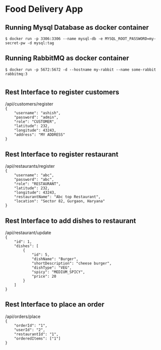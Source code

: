 <h1>Food Delivery App</h1>

<h2>Running Mysql Database as docker container</h2>
<code>$ docker run -p 3306:3306 --name mysql-db -e MYSQL_ROOT_PASSWORD=my-secret-pw -d mysql:tag</code>

<h2>Running RabbitMQ as docker container</h2>
<code>$ docker run -p 5672:5672 -d --hostname my-rabbit --name some-rabbit rabbitmq:3</code>

<h1></h1>

<h2>Rest Interface to register customers</h2>
<span>/api/customers/register</span>
<code>
{
    "username": "ashish",
    "password": "admin",
    "role": "CUSTOMER",
    "latitude": 232,
    "longitude": 43243,
    "address": "MY ADDRESS"
}
</code>

<h2>Rest Interface to register restaurant</h2>
<span>/api/restaurants/register</span>
<code>
{
    "username": "abc",
    "password": "abc",
    "role": "RESTAURANT",
    "latitude": 232,
    "longitude": 43243,
    "restaurantName": "Abc top Restaurant",
    "location": "Sector 82, Gurgaon, Haryana"
}
</code>

<h2>Rest Interface to add dishes to restaurant</h2>
<span>/api/restaurant/update</span>
<code>
{
    "id": 1,
    "dishes": [
        {
            "id": 5,
            "dishName": "Burger",
            "shortDescription": "cheese burger",
            "dishType": "VEG",
            "spicy": "MEDIUM_SPICY",
            "price": 20
        }
    ]
}
</code>

<h2>Rest Interface to place an order</h2>
<span>/api/orders/place</span>
<code>
{
    "orderId": "1",
    "userId": "2",
    "restaurantId": "1",
    "orderedItems": ["1"]
}
</code>
